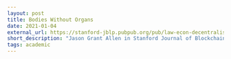 ```yaml
---
layout: post
title: Bodies Without Organs
date: 2021-01-04
external_url: https://stanford-jblp.pubpub.org/pub/law-econ-decentralised-governance/release/2
short_description: "Jason Grant Allen in Stanford Journal of Blockchain Law & Policy. "
tags: academic
---
```

